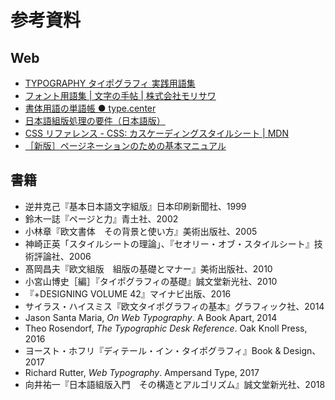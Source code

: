 # 参考資料

## Web

- [TYPOGRAPHY タイポグラフィ 実践用語集](http://robundo.com/robundo/typography-glossary/)
- [フォント用語集 | 文字の手帖 | 株式会社モリサワ](https://www.morisawa.co.jp/culture/dictionary/)
- [書体用語の単語帳 ● type.center](https://type.center/columns/25)
- [日本語組版処理の要件（日本語版）](https://www.w3.org/TR/jlreq/ja/)
- [CSS リファレンス - CSS: カスケーディングスタイルシート | MDN](https://developer.mozilla.org/ja/docs/Web/CSS/Reference)
- [［新版］ページネーションのための基本マニュアル](http://www.pot.co.jp/pagination/)

## 書籍

- 逆井克己『基本日本語文字組版』日本印刷新聞社、1999
- 鈴木一誌『ページと力』青土社、2002
- 小林章『欧文書体　その背景と使い方』美術出版社、2005
- 神崎正英「スタイルシートの理論」、『セオリー・オブ・スタイルシート』技術評論社、2006
- 髙岡昌夫『欧文組版　組版の基礎とマナー』美術出版社、2010
- 小宮山博史［編］『タイポグラフィの基礎』誠文堂新光社、2010
- 『+DESIGNING VOLUME 42』マイナビ出版、2016
- サイラス・ハイスミス『欧文タイポグラフィの基本』グラフィック社、2014
- Jason Santa Maria, <cite>On Web Typography</cite>. A Book Apart, 2014
- Theo Rosendorf, <cite>The Typographic Desk Reference</cite>. Oak Knoll Press, 2016
- ヨースト・ホフリ『ディテール・イン・タイポグラフィ』Book & Design、2017
- Richard Rutter, <cite>Web Typography</cite>. Ampersand Type, 2017
- 向井祐一『日本語組版入門　その構造とアルゴリズム』誠文堂新光社、2018
